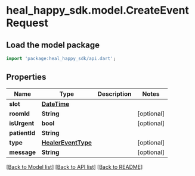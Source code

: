 # heal_happy_sdk.model.CreateEventRequest

## Load the model package
```dart
import 'package:heal_happy_sdk/api.dart';
```

## Properties
Name | Type | Description | Notes
------------ | ------------- | ------------- | -------------
**slot** | [**DateTime**](DateTime.md) |  | 
**roomId** | **String** |  | [optional] 
**isUrgent** | **bool** |  | [optional] 
**patientId** | **String** |  | 
**type** | [**HealerEventType**](HealerEventType.md) |  | [optional] 
**message** | **String** |  | [optional] 

[[Back to Model list]](../README.md#documentation-for-models) [[Back to API list]](../README.md#documentation-for-api-endpoints) [[Back to README]](../README.md)


